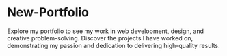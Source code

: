 # New-Portfolio
Explore my portfolio to see my work in web development, design, and creative problem-solving. Discover the projects I have worked on, demonstrating my passion and dedication to delivering high-quality results.
